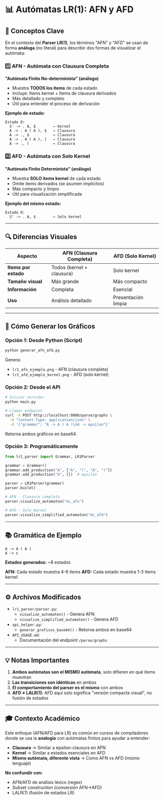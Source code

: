 # 📊 Autómatas LR(1): AFN y AFD

## 🎯 Conceptos Clave

En el contexto del **Parser LR(1)**, los términos "AFN" y "AFD" se usan de forma **análoga** (no literal) para describir dos formas de visualizar el autómata:

### 1️⃣ AFN - Autómata con Clausura Completa
**"Autómata Finito No-determinista" (análogo)**

- Muestra **TODOS los items** de cada estado
- Incluye: Items kernel + Items de clausura derivados
- Más detallado y completo
- Útil para entender el proceso de derivación

**Ejemplo de estado:**
```
Estado 0:
  S' -> . A, $        ← Kernel
  A -> . A ( A ), $   ← Clausura
  A -> ., $           ← Clausura
  A -> . A ( A ), (   ← Clausura
  A -> ., (           ← Clausura
```

### 2️⃣ AFD - Autómata con Solo Kernel
**"Autómata Finito Determinista" (análogo)**

- Muestra **SOLO items kernel** de cada estado
- Omite items derivados (se asumen implícitos)
- Más compacto y limpio
- Útil para visualización simplificada

**Ejemplo del mismo estado:**
```
Estado 0:
  S' -> . A, $        ← Solo kernel
```

---

## 🔍 Diferencias Visuales

| Aspecto | AFN (Clausura Completa) | AFD (Solo Kernel) |
|---------|-------------------------|-------------------|
| **Items por estado** | Todos (kernel + clausura) | Solo kernel |
| **Tamaño visual** | Más grande | Más compacto |
| **Información** | Completa | Esencial |
| **Uso** | Análisis detallado | Presentación limpia |

---

## 🚀 Cómo Generar los Gráficos

### Opción 1: Desde Python (Script)
```bash
python generar_afn_afd.py
```

Genera:
- `lr1_afn_ejemplo.png` - AFN (clausura completa)
- `lr1_afd_ejemplo_kernel.png` - AFD (solo kernel)

### Opción 2: Desde el API
```bash
# Iniciar servidor
python main.py

# Llamar endpoint
curl -X POST http://localhost:8000/parse/graphs \
  -H "Content-Type: application/json" \
  -d '{"grammar": "A -> A ( A )\nA -> epsilon"}'
```

Retorna ambos gráficos en base64.

### Opción 3: Programáticamente
```python
from lr1_parser import Grammar, LR1Parser

grammar = Grammar()
grammar.add_production("A", ["A", "(", "A", ")"])
grammar.add_production("A", [])  # epsilon

parser = LR1Parser(grammar)
parser.build()

# AFN - Clausura completa
parser.visualize_automaton("mi_afn")

# AFD - Solo kernel
parser.visualize_simplified_automaton("mi_afd")
```

---

## 📚 Gramática de Ejemplo

```
A -> A ( A )
A -> ε
```

**Estados generados:** ~8 estados

**AFN:** Cada estado muestra 4-6 items
**AFD:** Cada estado muestra 1-3 items kernel

---

## ⚙️ Archivos Modificados

- `lr1_parser/parser.py`: 
  - `visualize_automaton()` - Genera AFN
  - `visualize_simplified_automaton()` - Genera AFD
- `api_helper.py`:
  - `generar_graficos_base64()` - Retorna ambos en base64
- `API_USAGE.md`:
  - Documentación del endpoint `/parse/graphs`

---

## 💡 Notas Importantes

1. **Ambos autómatas son el MISMO autómata**, solo difieren en qué items muestran
2. **Las transiciones son idénticas** en ambos
3. **El comportamiento del parser es el mismo** con ambos
4. **AFD ≠ LALR(1)**: AFD aquí solo significa "versión compacta visual", no fusión de estados

---

## 🎓 Contexto Académico

Este enfoque (AFN/AFD para LR) es común en cursos de compiladores donde se usa la **analogía** con autómatas finitos para ayudar a entender:

- **Clausura** → Similar a epsilon-clausura en AFN
- **Kernel** → Similar a estados esenciales en AFD
- **Mismo autómata, diferente vista** → Como AFN vs AFD (mismo lenguaje)

**No confundir con:**
- AFN/AFD de análisis léxico (regex)
- Subset construction (conversión AFN→AFD)
- LALR(1) (fusión de estados LR)
